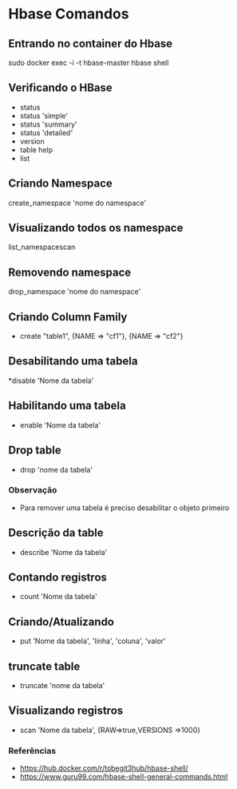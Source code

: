 # Hbase Comandos


## Entrando no container do Hbase
sudo docker exec -i -t hbase-master hbase shell


## Verificando o HBase
* status
* status 'simple'
* status 'summary'
* status 'detailed'
* version
* table help
* list

## Criando Namespace
create_namespace 'nome do namespace'

## Visualizando todos os namespace
list_namespacescan

## Removendo namespace
drop_namespace 'nome do namespace'

## Criando Column Family
* create "table1", {NAME => "cf1"}, {NAME => "cf2"}


## Desabilitando uma tabela
*disable 'Nome da tabela'


## Habilitando uma tabela
* enable 'Nome da tabela'


## Drop table
* drop 'nome da tabela'


### Observação
* Para remover uma tabela é preciso desabilitar o objeto primeiro


## Descrição da table
* describe 'Nome da tabela'


## Contando registros
* count 'Nome da tabela'


## Criando/Atualizando
* put 'Nome da tabela', 'linha', 'coluna', 'valor'


## truncate table 
* truncate 'nome da tabela'


## Visualizando registros
* scan 'Nome da tabela', {RAW=>true,VERSIONS =>1000}


### Referências
* https://hub.docker.com/r/tobegit3hub/hbase-shell/
* https://www.guru99.com/hbase-shell-general-commands.html


